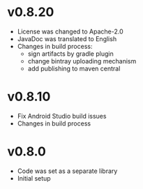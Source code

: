 # v0.8.20

- License was changed to Apache-2.0
- JavaDoc was translated to English
- Changes in build process:
  - sign artifacts by gradle plugin
  - change bintray uploading mechanism
  - add publishing to maven central
  
# v0.8.10

- Fix Android Studio build issues
- Changes in build process

# v0.8.0

- Code was set as a separate library 
- Initial setup
